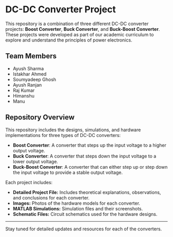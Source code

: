 # DC-DC Converter Project #


This repository is a combination of three different DC-DC converter projects: **Boost Converter**, **Buck Converter**, and **Buck-Boost Converter**. These projects were developed as part of our academic curriculum to explore and understand the principles of power electronics.

## Team Members
- Ayush Sharma  
- Istakhar Ahmed  
- Soumyadeep Ghosh  
- Ayush Ranjan  
- Raj Kumar
- Himanshu 
- Manu  

## Repository Overview
This repository includes the designs, simulations, and hardware implementations for three types of DC-DC converters:
- **Boost Converter**: A converter that steps up the input voltage to a higher output voltage.
- **Buck Converter**: A converter that steps down the input voltage to a lower output voltage.
- **Buck-Boost Converter**: A converter that can either step up or step down the input voltage to provide a stable output voltage.

Each project includes:
- **Detailed Project File:** Includes theoretical explanations, observations, and conclusions for each converter.
- **Images:** Photos of the hardware models for each converter.
- **MATLAB Simulations:** Simulation files and their screenshots.
- **Schematic Files:** Circuit schematics used for the hardware designs.

---

Stay tuned for detailed updates and resources for each of the converters.
